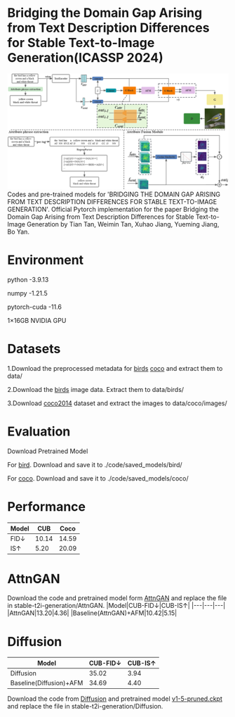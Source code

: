 # Bridging the Domain Gap Arising from Text Description Differences for Stable Text-to-Image Generation(ICASSP 2024)
![模型图](/image.png)
Codes and pre-trained models for 'BRIDGING THE DOMAIN GAP ARISING FROM TEXT DESCRIPTION DIFFERENCES FOR STABLE TEXT-TO-IMAGE GENERATION'.
Official Pytorch implementation for the paper Bridging the Domain Gap Arising from Text Description Differences for Stable Text-to-Image Generation by Tian Tan, Weimin Tan, Xuhao Jiang, Yueming Jiang, Bo Yan.

# Environment
python        -3.9.13

numpy         -1.21.5

pytorch-cuda  -11.6

1×16GB NVIDIA GPU

# Datasets
1.Download the preprocessed metadata for [birds](https://drive.google.com/file/d/1I6ybkR7L64K8hZOraEZDuHh0cCJw5OUj/view?usp=sharing) [coco](https://drive.google.com/file/d/15Fw-gErCEArOFykW3YTnLKpRcPgI_3AB/view?usp=sharing) and extract them to data/

2.Download the [birds](http://www.vision.caltech.edu/visipedia/CUB-200-2011.html) image data. Extract them to data/birds/

3.Download [coco2014](http://cocodataset.org/#download) dataset and extract the images to data/coco/images/

# Evaluation
Download Pretrained Model

For [bird](https://drive.google.com/file/d/1MtIzH7S41m4qnj8wbQl6K2C5B8eCBCOp/view?usp=drive_link). Download and save it to ./code/saved_models/bird/

For [coco](https://drive.google.com/file/d/1dszvfAsCvWiyHrD0cv_Pdlh_07p-UaWS/view?usp=drive_link). Download and save it to ./code/saved_models/coco/

# Performance
|Model|CUB|Coco|
|---|---|---|
|FID↓|10.14|14.59|
|IS↑|5.20|20.09|

# AttnGAN
Download the code and pretrained model form [AttnGAN](https://github.com/taoxugit/AttnGAN) and replace the file in stable-t2i-generation/AttnGAN.
|Model|CUB-FID↓|CUB-IS↑|
|---|---|---|
|AttnGAN|13.20|4.36|
|Baseline(AttnGAN)+AFM|10.42|5.15|

# Diffusion
|Model|CUB-FID↓|CUB-IS↑|
|---|---|---|
|Diffusion|35.02|3.94|
|Baseline(Diffusion)+AFM|34.69|4.40|
Download the code from [Diffusion](https://github.com/CompVis/stable-diffusion) and pretrained model [v1-5-pruned.ckpt](https://huggingface.co/runwayml/stable-diffusion-v1-5/blob/main/v1-5-pruned.ckpt) and replace the file in stable-t2i-generation/Diffusion.
